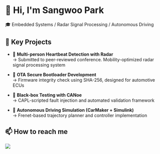 # 👋 Hi, I'm Sangwoo Park

🎓 Embedded Systems / Radar Signal Processing / Autonomous Driving

## 🔧 Key Projects

- 📡 **Multi-person Heartbeat Detection with Radar**  
  → Submitted to peer-reviewed conference. Mobility-optimized radar signal processing system

- 🔐 **OTA Secure Bootloader Development**  
  → Firmware integrity check using SHA-256, designed for automotive ECUs

- 🧪 **Black-box Testing with CANoe**  
  → CAPL-scripted fault injection and automated validation framework

- 🚗 **Autonomous Driving Simulation (CarMaker + Simulink)**  
  → Frenet-based trajectory planner and controller implementation

## 📫 How to reach me
<a href="mailto:bu8503@naver.com">
  <img src="https://img.shields.io/badge/bu8503@naver.com-EA4335?style=flat&logo=gmail&logoColor=white"/>
</a>



